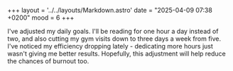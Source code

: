 +++
layout = '../../layouts/Markdown.astro'
date = "2025-04-09 07:38 +0200"
mood = 6
+++

I've adjusted my daily goals. I'll be reading for one hour a day instead of two, and also cutting my gym visits down to three days a week from five. I've noticed my efficiency dropping lately - dedicating more hours just wasn't giving me better results. Hopefully, this adjustment will help reduce the chances of burnout too.
